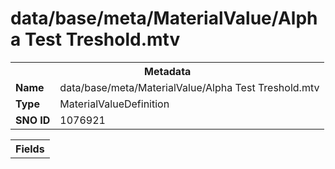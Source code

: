 <h1>data/base/meta/MaterialValue/Alpha Test Treshold.mtv</h1><table><tr><th colspan="100%">Metadata</th></tr><tr><td><b>Name</b></td><td>data/base/meta/MaterialValue/Alpha Test Treshold.mtv</td></tr><tr><td><b>Type</b></td><td>MaterialValueDefinition</td></tr><tr><td><b>SNO ID</b></td><td>1076921</td></tr></table>

<table><tr><th colspan="100%">Fields</th></tr></table>

